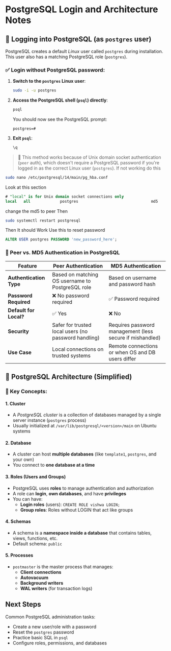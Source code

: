 # PostgreSQL Login and Architecture Notes

## 🔐 Logging into PostgreSQL (as `postgres` user)

PostgreSQL creates a default *Linux* user called `postgres` during installation. This user also has a matching PostgreSQL role (`postgres`).

### ✅ Login without PostgreSQL password:

1. **Switch to the `postgres` Linux user**:
   ```bash
   sudo -i -u postgres
   ```

2. **Access the PostgreSQL shell (`psql`) directly**:
   ```bash
   psql
   ```

   You should now see the PostgreSQL prompt:
   ```
   postgres=#
   ```

3. **Exit `psql`**:
   ```sql
   \q
   ```

> 🔹 This method works because of Unix domain socket authentication (`peer` auth), which doesn't require a PostgreSQL password if you're logged in as the correct Linux user (`postgres`).
      If not working do this
  ```bash
  sudo nano /etc/postgresql/14/main/pg_hba.conf
  ```
  Look at this section
  ```sql
  # "local" is for Unix domain socket connections only
  local   all             postgres                                md5
  ```
  change the md5 to peer 
  Then
  ```bash
  sudo systemctl restart postgresql
  ```
  
  Then It should Work
  Use this to reset password
  ```sql
  ALTER USER postgres PASSWORD 'new_password_here';
  ```


### 🔐 Peer vs. MD5 Authentication in PostgreSQL

| Feature                     | **Peer Authentication**                          | **MD5 Authentication**                          |
|----------------------------|--------------------------------------------------|-------------------------------------------------|
| **Authentication Type**    | Based on matching OS username to PostgreSQL role | Based on username and password hash             |
| **Password Required**      | ❌ No password required                          | ✅ Password required                             |
| **Default for Local?**     | ✅ Yes                                           | ❌ No                                            |
| **Security**               | Safer for trusted local users (no password handling) | Requires password management (less secure if mishandled) |
| **Use Case**               | Local connections on trusted systems             | Remote connections or when OS and DB users differ |

  

## 🧱 PostgreSQL Architecture (Simplified)

### 🔑 Key Concepts:

#### 1. Cluster
- A *PostgreSQL cluster* is a collection of databases managed by a single server instance (`postgres` process)
- Usually initialized at `/var/lib/postgresql/<version>/main` on Ubuntu systems

#### 2. Database
- A cluster can host **multiple databases** (like `template1`, `postgres`, and your own)
- You connect to **one database at a time**

#### 3. Roles (Users and Groups)
- PostgreSQL uses **roles** to manage authentication and authorization
- A role can **login**, **own databases**, and have **privileges**
- You can have:
  - **Login roles** (users): `CREATE ROLE vishwa LOGIN;`
  - **Group roles**: Roles without LOGIN that act like groups

#### 4. Schemas
- A schema is a **namespace inside a database** that contains tables, views, functions, etc.
- Default schema: `public`

#### 5. Processes
- `postmaster` is the master process that manages:
  - **Client connections**
  - **Autovacuum**
  - **Background writers**
  - **WAL writers** (for transaction logs)

## Next Steps

Common PostgreSQL administration tasks:
- Create a new user/role with a password
- Reset the `postgres` password
- Practice basic SQL in `psql`
- Configure roles, permissions, and databases
